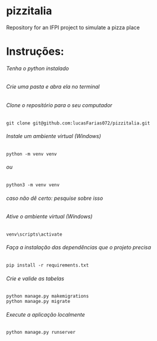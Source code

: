 # pizzitalia
Repository for an IFPI project to simulate a pizza place

# Instruções:

###### Tenha o python instalado

###### Crie uma pasta e abra ela no terminal

###### Clone o repositório para o seu computador

```
git clone git@github.com:lucasFarias072/pizzitalia.git
```

###### Instale um ambiente virtual (Windows)

```
python -m venv venv
```

###### ou

```
python3 -m venv venv
```

###### caso não dê certo: pesquise sobre isso
 
###### Ative o ambiente virtual (Windows)

```
venv\scripts\activate
```

###### Faça a instalação das dependências que o projeto precisa

```
pip install -r requirements.txt
```

###### Crie e valide as tabelas

```
python manage.py makemigrations
python manage.py migrate
```

###### Execute a aplicação localmente

```
python manage.py runserver
```

